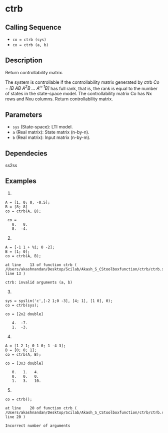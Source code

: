 # ctrb

## Calling Sequence
- `co = ctrb (sys)`
- `co = ctrb (a, b)`

## Description
Return controllability matrix.

The system is controllable if the controllability matrix generated by ctrb _Co = [B AB A<sup>2</sup>B ... A<sup>n-1</sup>B]_ has full rank, that is, the rank is equal to the number of states in the state-space model. The controllability matrix Co has Nx rows and Nxu columns.
Return controllability matrix.

## Parameters
- `sys` (State-space): LTI model.
- `a` (Real matrix): State matrix (n-by-n).
- `b` (Real matrix): Input matrix (n-by-m).

## Dependecies
ss2ss

## Examples
1.
```
A = [1, 0; 0, -0.5];
B = [8; 8]
co = ctrb(A, B);
```
```
 co =
   8.   8.
   8.  -4.
```
2.
```
A = [-1 1 + %i; 0 -2];
B = [1; 0];
co = ctrb(A, B);
```
```
at line    13 of function ctrb ( /Users/akashnandan/Desktop/Scilab/Akash_S_CStoolboxfunction/ctrb/ctrb.sci line 13 )

ctrb: invalid arguments (a, b)
```

3.
```
sys = syslin('c',[-2 1;0 -3], [4; 1], [1 0], 0);
co = ctrb(sys);
```
```
co = [2x2 double]

   4.  -7.
   1.  -3.
```

4.
```
A = [1 2 1; 0 1 0; 1 -4 3];
B = [0; 0; 1];
co = ctrb(A, B);
```
```
co = [3x3 double]

   0.   1.   4. 
   0.   0.   0. 
   1.   3.   10.
```

5.
```
co = ctrb();
```
```
at line    20 of function ctrb ( /Users/akashnandan/Desktop/Scilab/Akash_S_CStoolboxfunction/ctrb/ctrb.sci line 20 )

Incorrect number of arguments
```
